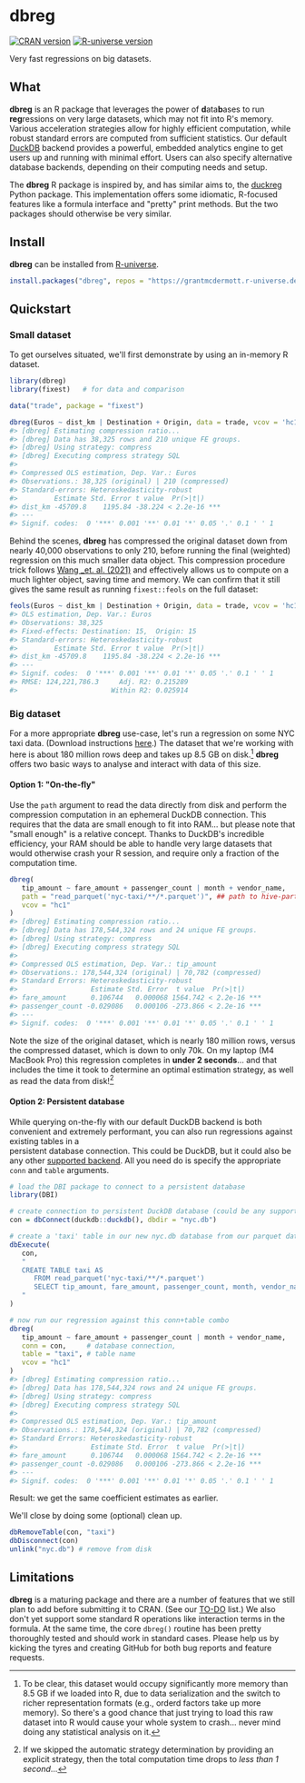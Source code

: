 # dbreg

<!-- badges: start -->

<a href="https://CRAN.R-project.org/package=dbreg"><img src="https://www.r-pkg.org/badges/version/dbreg" class="img-fluid" alt="CRAN version"></a>
<a href="https://grantmcdermott.r-universe.dev"><img src="https://grantmcdermott.r-universe.dev/badges/dbreg" class="img-fluid" alt="R-universe version"></a>
<!-- badges: end -->

Very fast regressions on big datasets.

## What

**dbreg** is an R package that leverages the power of **d**ata**b**ases to run
**reg**ressions on very large datasets, which may not fit into R's memory. 
Various acceleration strategies allow for highly efficient computation, while 
robust standard errors are computed from sufficient statistics. Our default
[DuckDB](https://duckdb.org/) backend provides a powerful, embedded analytics
engine to get users up and running with minimal effort. Users can also specify
alternative database backends, depending on their computing needs and setup.

The **dbreg** R package is inspired by, and has similar aims to, the
[duckreg](https://github.com/py-econometrics/duckreg) Python package.
This implementation offers some idiomatic, R-focused features like a formula
interface and "pretty" print methods. But the two packages should otherwise
be very similar.

## Install

**dbreg** can be installed from
[R-universe](https://grantmcdermott.r-universe.dev/).

```r
install.packages("dbreg", repos = "https://grantmcdermott.r-universe.dev")
```

## Quickstart

### Small dataset

To get ourselves situated, we'll first demonstrate by using an in-memory R
dataset.

```r
library(dbreg)
library(fixest)   # for data and comparison

data("trade", package = "fixest")

dbreg(Euros ~ dist_km | Destination + Origin, data = trade, vcov = 'hc1')
#> [dbreg] Estimating compression ratio...
#> [dbreg] Data has 38,325 rows and 210 unique FE groups.
#> [dbreg] Using strategy: compress
#> [dbreg] Executing compress strategy SQL
#> 
#> Compressed OLS estimation, Dep. Var.: Euros 
#> Observations.: 38,325 (original) | 210 (compressed) 
#> Standard-errors: Heteroskedasticity-robust
#>         Estimate Std. Error t value  Pr(>|t|)    
#> dist_km -45709.8    1195.84 -38.224 < 2.2e-16 ***
#> ---
#> Signif. codes:  0 '***' 0.001 '**' 0.01 '*' 0.05 '.' 0.1 ' ' 1
```

Behind the scenes, **dbreg** has compressed the original dataset down from
nearly 40,000 observations to only 210, before running the final (weighted)
regression on this much smaller data object. This compression procedure trick
follows [Wang _et. al. (2021)](https://doi.org/10.48550/arXiv.2102.11297) and
effectively allows us to compute on a much lighter object, saving time and
memory. We can confirm that it still gives the same result as running 
`fixest::feols` on the full dataset:

```r
feols(Euros ~ dist_km | Destination + Origin, data = trade, vcov = 'hc1')
#> OLS estimation, Dep. Var.: Euros
#> Observations: 38,325
#> Fixed-effects: Destination: 15,  Origin: 15
#> Standard-errors: Heteroskedasticity-robust 
#>         Estimate Std. Error t value  Pr(>|t|)    
#> dist_km -45709.8    1195.84 -38.224 < 2.2e-16 ***
#> ---
#> Signif. codes:  0 '***' 0.001 '**' 0.01 '*' 0.05 '.' 0.1 ' ' 1
#> RMSE: 124,221,786.3     Adj. R2: 0.215289
#>                       Within R2: 0.025914
```

### Big dataset

For a more appropriate **dbreg** use-case, let's run a regression on some NYC
taxi data. (Download instructions
[here](https://grantmcdermott.com/duckdb-polars/requirements.html).)
The dataset that we're working with here is about 180 million rows deep and
takes up 8.5 GB on disk.[^1]
**dbreg** offers two basic ways to analyse and interact with data of this size.

#### Option 1: "On-the-fly"

Use the `path` argument to read the data directly from disk and perform the
compression computation in an ephemeral DuckDB connection. This requires that
the data are small enough to fit into RAM... but please note that "small enough"
is a relative concept. Thanks to DuckDB's incredible efficiency, your RAM should
be able to handle very large datasets that would otherwise crash your R session,
and require only a fraction of the computation time.

```r
dbreg(
   tip_amount ~ fare_amount + passenger_count | month + vendor_name,
   path = "read_parquet('nyc-taxi/**/*.parquet')", ## path to hive-partitioned dataset
   vcov = "hc1"
)
#> [dbreg] Estimating compression ratio...
#> [dbreg] Data has 178,544,324 rows and 24 unique FE groups.
#> [dbreg] Using strategy: compress
#> [dbreg] Executing compress strategy SQL
#> 
#> Compressed OLS estimation, Dep. Var.: tip_amount 
#> Observations.: 178,544,324 (original) | 70,782 (compressed)
#> Standard Errors: Heteroskedasticity-robust
#>                  Estimate Std. Error  t value  Pr(>|t|)    
#> fare_amount      0.106744   0.000068 1564.742 < 2.2e-16 ***
#> passenger_count -0.029086   0.000106 -273.866 < 2.2e-16 ***
#> ---
#> Signif. codes:  0 '***' 0.001 '**' 0.01 '*' 0.05 '.' 0.1 ' ' 1
```

Note the size of the original dataset, which is nearly 180 million rows, versus
the compressed dataset, which is down to only 70k. On my laptop (M4 MacBook Pro)
this regression completes in **under 2 seconds**... and that includes the time
it took to determine an optimal estimation strategy, as well as read the data from
disk![^2]

#### Option 2: Persistent database

While querying on-the-fly with our default DuckDB backend is both convenient and 
extremely performant, you can also run regressions against existing tables in a  
persistent database connection. This could be DuckDB, but it could also be any
other [supported backend](https://github.com/r-dbi/backends#readme).
All you need do is specify the appropriate `conn` and `table` arguments.

```r
# load the DBI package to connect to a persistent database
library(DBI)

# create connection to persistent DuckDB database (could be any supported backend)
con = dbConnect(duckdb::duckdb(), dbdir = "nyc.db")

# create a 'taxi' table in our new nyc.db database from our parquet dataset
dbExecute(
   con,
   "
   CREATE TABLE taxi AS
      FROM read_parquet('nyc-taxi/**/*.parquet')
      SELECT tip_amount, fare_amount, passenger_count, month, vendor_name
   "
)

# now run our regression against this conn+table combo
dbreg(
   tip_amount ~ fare_amount + passenger_count | month + vendor_name,
   conn = con,     # database connection,
   table = "taxi", # table name
   vcov = "hc1"
)
#> [dbreg] Estimating compression ratio...
#> [dbreg] Data has 178,544,324 rows and 24 unique FE groups.
#> [dbreg] Using strategy: compress
#> [dbreg] Executing compress strategy SQL
#> 
#> Compressed OLS estimation, Dep. Var.: tip_amount 
#> Observations.: 178,544,324 (original) | 70,782 (compressed) 
#> Standard Errors: Heteroskedasticity-robust
#>                  Estimate Std. Error  t value  Pr(>|t|)    
#> fare_amount      0.106744   0.000068 1564.742 < 2.2e-16 ***
#> passenger_count -0.029086   0.000106 -273.866 < 2.2e-16 ***
#> ---
#> Signif. codes:  0 '***' 0.001 '**' 0.01 '*' 0.05 '.' 0.1 ' ' 1
```

Result: we get the same coefficient estimates as earlier.

We'll close by doing some (optional) clean up.

```r
dbRemoveTable(con, "taxi")
dbDisconnect(con)
unlink("nyc.db") # remove from disk
```

## Limitations

**dbreg** is a maturing package and there are a number of features that we still
plan to add before submitting it to CRAN. (See our
[TO-DO](https://github.com/grantmcdermott/dbreg/issues/5) list.) We also don't
yet support some standard R operations like interaction terms in the formula. At 
the same time, the core `dbreg()` routine has been pretty thoroughly tested and
should work in standard cases. Please help us by kicking the tyres and creating
GitHub for both bug reports and feature requests.

[^1]: To be clear, this dataset would occupy significantly more memory than 8.5
   GB if we loaded into R, due to data serialization and the switch to richer
   representation formats (e.g., orderd factors take up more memory). So there's
   a good chance that just trying to load this raw dataset into R would cause
   your whole system to crash... never mind doing any statistical analysis on
   it.

[^2]: If we skipped the automatic strategy determination by providing an
   explicit strategy, then the total computation time drops to
   _less than 1 second_...
